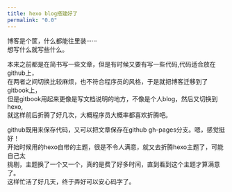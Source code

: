 ```yaml
---
title: hexo blog搭建好了
permalink: "0.0"
---
```

博客是个筐，什么都能往里装······  
想写什么就写些什么。

本来之前都是在简书写一些文章，但是有时候又要有写一些代码,代码适合放在github上，  
在两者之间切换比较麻烦，也不符合程序员的风格，于是就把博客迁移到了gitbook上，  
但是gitbook用起来更像是写文档说明的地方，不像是个人blog，然后又切换到hexo,  
就这样前后折腾了好几次，大概程序员大概率都喜欢折腾吧。  

github既用来保存代码，又可以把文章保存在github gh-pages分支。嗯，感觉挺好！  
开始时候用的hexo自带的主题，很是不令人满意，就又去折腾hexo主题了，可能自己太  
挑剔，主题换了一个又一个，真的是费了好多时间，直到看到这个主题才算满意了。  
这样忙活了好几天，终于弄好可以安心码字了。
